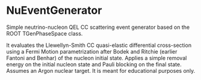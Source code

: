 # NuEventGenerator
Simple neutrino-nucleon QEL CC scattering event generator based on the ROOT TGenPhaseSpace class.

It evaluates the Llewellyn-Smith CC quasi-elastic differential cross-section using a Fermi Motion parametrization after Bodek and Ritchie (earlier Fantoni and Benhar) of the nucleon initial state. Applies a simple removal energy on the initial nucleon state and Pauli blocking on the final state. Assumes an Argon nuclear target. It is meant for educational purposes only.
